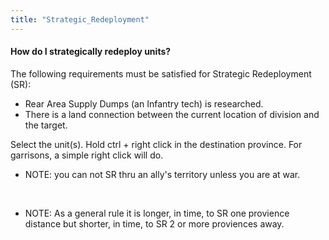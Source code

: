 ```yaml
---
title: "Strategic_Redeployment"
---
```


####    How do I strategically redeploy units? 

The following requirements must be satisfied for Strategic Redeployment
(SR):

-   Rear Area Supply Dumps (an Infantry tech) is researched.
-   There is a land connection between the current location of division
    and the target.

Select the unit(s). Hold ctrl + right click in the destination province.
For garrisons, a simple right click will do.

-   NOTE: you can not SR thru an ally's territory unless you are at war.

&nbsp;

-   NOTE: As a general rule it is longer, in time, to SR one provience
    distance but shorter, in time, to SR 2 or more proviences away.
